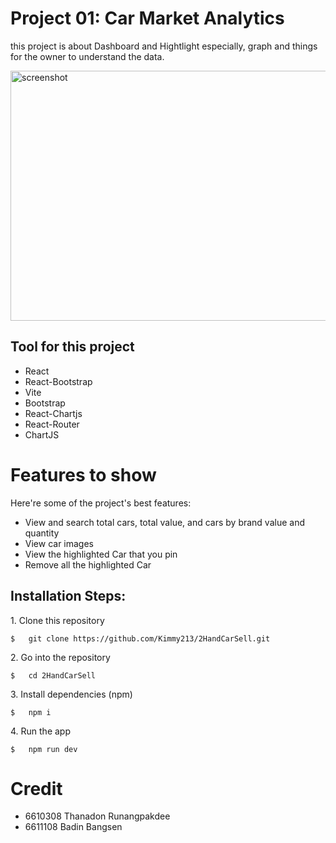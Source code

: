 # Project 01: Car Market Analytics 

this project is about Dashboard and Hightlight
especially, graph and things for the owner to understand the data.

<img src="https://github.com/Kimmy213/2HandCarSell/blob/main/2handcar.gif" alt="screenshot" width="750" height="400/">

## Tool for this project
*   React
*   React-Bootstrap
*   Vite
*   Bootstrap
*   React-Chartjs
*   React-Router
*   ChartJS
# Features to show

Here're some of the project's best features:

*   View and search total cars, total value, and cars by brand value and quantity
*   View car images
*   View the highlighted Car that you pin
*   Remove all the highlighted Car

<h2>Installation Steps:</h2>

<p>1. Clone this repository</p>

```
$   git clone https://github.com/Kimmy213/2HandCarSell.git
```

<p>2. Go into the repository</p>

```
$   cd 2HandCarSell
```

<p>3. Install dependencies (npm)</p>

```
$   npm i
```

<p>4. Run the app</p>

```
$   npm run dev
```

# Credit
*   6610308 Thanadon Runangpakdee
*   6611108 Badin Bangsen
